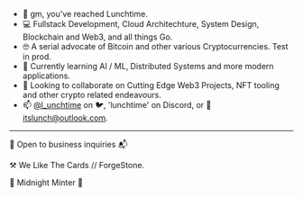 - 🫡 gm, you've reached Lunchtime.
- 💻 Fullstack Development, Cloud Architechture, System Design, Blockchain and Web3, and all things Go.
- 🤓 A serial advocate of Bitcoin and other various Cryptocurrencies. Test in prod.
- 🌱 Currently learning AI / ML, Distributed Systems and more modern applications.
- 👷 Looking to collaborate on Cutting Edge Web3 Projects, NFT tooling and other crypto related endeavours.
- 📫 [@l_unchtime](https://x.com/l_unchtime) on 🐦, 'lunchtime' on Discord, or 📨itslunch@outlook.com.

---

🤝 Open to business inquiries 📬

⚒️ We Like The Cards // ForgeStone. 

🌃 Midnight Minter 🌙
